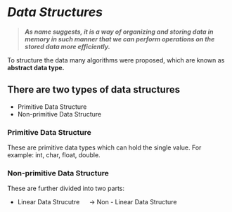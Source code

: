 # _Data Structures_

> ***As name suggests, it is a way of organizing and storing data in memory in such manner that we can perform operations on the stored data more efficiently.***

To structure the data many algorithms were proposed, which are known as **abstract data type.**

## There are two types of data structures
* Primitive Data Structure
* Non-primitive Data Structure

### Primitive Data Structure
These are primitive data types which can hold the single value. For example: int, char, float, double.

### Non-primitive Data Structure
These are further divided into two parts:
- Linear Data Strucutre
&emsp; -> Non - Linear Data Structure
